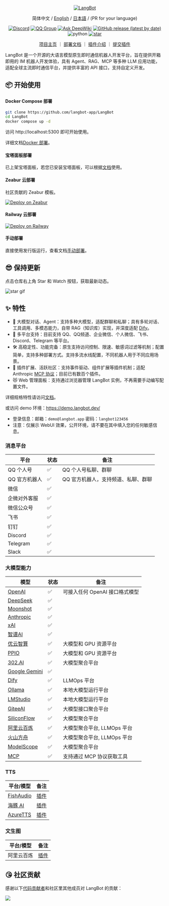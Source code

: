 <p align="center">
<a href="https://langbot.app">
<img src="https://docs.langbot.app/social_zh.png" alt="LangBot"/>
</a>

<div align="center">

简体中文 / [English](README_EN.md) / [日本語](README_JP.md) / (PR for your language)

[![Discord](https://img.shields.io/discord/1335141740050649118?logo=discord&labelColor=%20%235462eb&logoColor=%20%23f5f5f5&color=%20%235462eb)](https://discord.gg/wdNEHETs87)
[![QQ Group](https://img.shields.io/badge/%E7%A4%BE%E5%8C%BAQQ%E7%BE%A4-966235608-blue)](https://qm.qq.com/q/JLi38whHum)
[![Ask DeepWiki](https://deepwiki.com/badge.svg)](https://deepwiki.com/langbot-app/LangBot)
[![GitHub release (latest by date)](https://img.shields.io/github/v/release/langbot-app/LangBot)](https://github.com/langbot-app/LangBot/releases/latest)
<img src="https://img.shields.io/badge/python-3.10 ~ 3.13 -blue.svg" alt="python">
[![star](https://gitcode.com/RockChinQ/LangBot/star/badge.svg)](https://gitcode.com/RockChinQ/LangBot)

<a href="https://langbot.app">项目主页</a> ｜
<a href="https://docs.langbot.app/zh/insight/guide.html">部署文档</a> ｜
<a href="https://docs.langbot.app/zh/plugin/plugin-intro.html">插件介绍</a> ｜
<a href="https://github.com/langbot-app/LangBot/issues/new?assignees=&labels=%E7%8B%AC%E7%AB%8B%E6%8F%92%E4%BB%B6&projects=&template=submit-plugin.yml&title=%5BPlugin%5D%3A+%E8%AF%B7%E6%B1%82%E7%99%BB%E8%AE%B0%E6%96%B0%E6%8F%92%E4%BB%B6">提交插件</a>

</div>

</p>

LangBot 是一个开源的大语言模型原生即时通信机器人开发平台，旨在提供开箱即用的 IM 机器人开发体验，具有 Agent、RAG、MCP 等多种 LLM 应用功能，适配全球主流即时通信平台，并提供丰富的 API 接口，支持自定义开发。

## 📦 开始使用

#### Docker Compose 部署

```bash
git clone https://github.com/langbot-app/LangBot
cd LangBot
docker compose up -d
```

访问 http://localhost:5300 即可开始使用。

详细文档[Docker 部署](https://docs.langbot.app/zh/deploy/langbot/docker.html)。

#### 宝塔面板部署

已上架宝塔面板，若您已安装宝塔面板，可以根据[文档](https://docs.langbot.app/zh/deploy/langbot/one-click/bt.html)使用。

#### Zeabur 云部署

社区贡献的 Zeabur 模板。

[![Deploy on Zeabur](https://zeabur.com/button.svg)](https://zeabur.com/zh-CN/templates/ZKTBDH)

#### Railway 云部署

[![Deploy on Railway](https://railway.com/button.svg)](https://railway.app/template/yRrAyL?referralCode=vogKPF)

#### 手动部署

直接使用发行版运行，查看文档[手动部署](https://docs.langbot.app/zh/deploy/langbot/manual.html)。

## 😎 保持更新

点击仓库右上角 Star 和 Watch 按钮，获取最新动态。

![star gif](https://docs.langbot.app/star.gif)

## ✨ 特性

- 💬 大模型对话、Agent：支持多种大模型，适配群聊和私聊；具有多轮对话、工具调用、多模态能力，自带 RAG（知识库）实现，并深度适配 [Dify](https://dify.ai)。
- 🤖 多平台支持：目前支持 QQ、QQ频道、企业微信、个人微信、飞书、Discord、Telegram 等平台。
- 🛠️ 高稳定性、功能完备：原生支持访问控制、限速、敏感词过滤等机制；配置简单，支持多种部署方式。支持多流水线配置，不同机器人用于不同应用场景。
- 🧩 插件扩展、活跃社区：支持事件驱动、组件扩展等插件机制；适配 Anthropic [MCP 协议](https://modelcontextprotocol.io/)；目前已有数百个插件。
- 😻 Web 管理面板：支持通过浏览器管理 LangBot 实例，不再需要手动编写配置文件。

详细规格特性请访问[文档](https://docs.langbot.app/zh/insight/features.html)。

或访问 demo 环境：https://demo.langbot.dev/

- 登录信息：邮箱：`demo@langbot.app` 密码：`langbot123456`
- 注意：仅展示 WebUI 效果，公开环境，请不要在其中填入您的任何敏感信息。

### 消息平台

| 平台          | 状态 | 备注                                |
| ------------- | ---- | ----------------------------------- |
| QQ 个人号     | ✅   | QQ 个人号私聊、群聊                 |
| QQ 官方机器人 | ✅   | QQ 官方机器人，支持频道、私聊、群聊 |
| 微信          | ✅   |                                     |
| 企微对外客服  | ✅   |                                     |
| 微信公众号    | ✅   |                                     |
| 飞书          | ✅   |                                     |
| 钉钉          | ✅   |                                     |
| Discord       | ✅   |                                     |
| Telegram      | ✅   |                                     |
| Slack         | ✅   |                                     |

### 大模型能力

| 模型                                                                                                       | 状态 | 备注                           |
| ---------------------------------------------------------------------------------------------------------- | ---- | ------------------------------ |
| [OpenAI](https://platform.openai.com/)                                                                     | ✅   | 可接入任何 OpenAI 接口格式模型 |
| [DeepSeek](https://www.deepseek.com/)                                                                      | ✅   |                                |
| [Moonshot](https://www.moonshot.cn/)                                                                       | ✅   |                                |
| [Anthropic](https://www.anthropic.com/)                                                                    | ✅   |                                |
| [xAI](https://x.ai/)                                                                                       | ✅   |                                |
| [智谱AI](https://open.bigmodel.cn/)                                                                        | ✅   |                                |
| [优云智算](https://www.compshare.cn/?ytag=GPU_YY-gh_langbot)                                               | ✅   | 大模型和 GPU 资源平台          |
| [PPIO](https://ppinfra.com/user/register?invited_by=QJKFYD&utm_source=github_langbot)                      | ✅   | 大模型和 GPU 资源平台          |
| [302.AI](https://share.302.ai/SuTG99)                                                                      | ✅   | 大模型聚合平台                 |
| [Google Gemini](https://aistudio.google.com/prompts/new_chat)                                              | ✅   |                                |
| [Dify](https://dify.ai)                                                                                    | ✅   | LLMOps 平台                    |
| [Ollama](https://ollama.com/)                                                                              | ✅   | 本地大模型运行平台             |
| [LMStudio](https://lmstudio.ai/)                                                                           | ✅   | 本地大模型运行平台             |
| [GiteeAI](https://ai.gitee.com/)                                                                           | ✅   | 大模型接口聚合平台             |
| [SiliconFlow](https://siliconflow.cn/)                                                                     | ✅   | 大模型聚合平台                 |
| [阿里云百炼](https://bailian.console.aliyun.com/)                                                          | ✅   | 大模型聚合平台, LLMOps 平台    |
| [火山方舟](https://console.volcengine.com/ark/region:ark+cn-beijing/model?vendor=Bytedance&view=LIST_VIEW) | ✅   | 大模型聚合平台, LLMOps 平台    |
| [ModelScope](https://modelscope.cn/docs/model-service/API-Inference/intro)                                 | ✅   | 大模型聚合平台                 |
| [MCP](https://modelcontextprotocol.io/)                                                                    | ✅   | 支持通过 MCP 协议获取工具      |

### TTS

| 平台/模型                                        | 备注                                                 |
| ------------------------------------------------ | ---------------------------------------------------- |
| [FishAudio](https://fish.audio/zh-CN/discovery/) | [插件](https://github.com/the-lazy-me/NewChatVoice)  |
| [海豚 AI](https://www.ttson.cn/?source=thelazy)  | [插件](https://github.com/the-lazy-me/NewChatVoice)  |
| [AzureTTS](https://portal.azure.com/)            | [插件](https://github.com/Ingnaryk/LangBot_AzureTTS) |

### 文生图

| 平台/模型  | 备注                                                                   |
| ---------- | ---------------------------------------------------------------------- |
| 阿里云百炼 | [插件](https://github.com/Thetail001/LangBot_BailianTextToImagePlugin) |

## 😘 社区贡献

感谢以下[代码贡献者](https://github.com/langbot-app/LangBot/graphs/contributors)和社区里其他成员对 LangBot 的贡献：

<a href="https://github.com/langbot-app/LangBot/graphs/contributors">
  <img src="https://contrib.rocks/image?repo=langbot-app/LangBot" />
</a>
